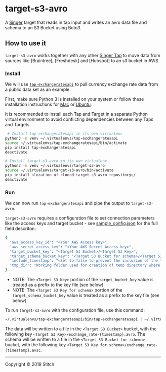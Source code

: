 # target-s3-avro

A [Singer](https://singer.io) target that reads in tap input and writes an avro data file and schema to an S3 Bucket using Boto3.

## How to use it

`target-s3-avro` works together with any other [Singer Tap] to move data from sources like [Braintree], [Freshdesk] and [Hubspot] to an s3 bucket in AWS.

### Install

We will use [`tap-exchangeratesapi`][Exchangeratesapi] to pull currency exchange rate data from a public data set as an example.

First, make sure Python 3 is installed on your system or follow these installation instructions for [Mac] or [Ubuntu].

It is recommended to install each Tap and Target in a separate Python virtual environment to avoid conflicting dependencies between any Taps and Targets.

```bash
 # Install tap-exchangeratesapi in its own virtualenv
python3 -m venv ~/.virtualenvs/tap-exchangeratesapi
source ~/.virtualenvs/tap-exchangeratesapi/bin/activate
pip install tap-exchangeratesapi
deactivate

# Install target-s3-avro in its own virtualenv
python3 -m venv ~/.virtualenvs/target-s3-avro
source ~/.virtualenvs/target-s3-avro/bin/activate
pip install <location of cloned target-s3-avro repository>/
deactivate
```

### Run

We can now run `tap-exchangeratesapi` and pipe the output to `target-s3-avro`.

`target-s3-avro` requires a configuration file to set connection parameters like the access keys and target bucket - see [sample_config.json](sample_config.json) for the full field descriton:

```bash
{
  "aws_access_key_id": "<Your AWS Access key>",
  "aws_secret_access_key": "<Your AWS Secret Access key>",
  "target_bucket_key": "<Target S3 Bucket>/<Target S3 Key>",
  "target_schema_bucket_key": "<Target S3 Bucket for schema>/<Target S3 Key for schema>",
  "include_timestamp": "<Set to false to prevent the inclusion of the timestamp in the filenames>",
  "tmp_dir": "Working folder used for creation of temp directory where files will be created before moving to s3"
}
```
* NOTE: The `<Target S3 Key>` portion of the `target_bucket_key` value is treated as a prefix to the key file (see below)
* NOTE: The `<Target S3 Key for schema>` portion of the `target_schema_bucket_key` value is treated as a prefix to the key file (see below)

To run `target-s3-avro` with the configuration file, use this command:

```bash
~/.virtualenvs/tap-exchangeratesapi/bin/tap-exchangeratesapi | ~/.virtualenvs/target-s3-avro/bin/target-s3-avro -c my-config.json
```

The data will be written to a file in the `<Target S3 Bucket>` bucket, with the following key `<Target S3 Key>/exchange_rate-{timestamp}.avro`.
The schema will be written to a file in the `<Target S3 Bucket for schema>` bucket, with the following key `<Target S3 Key for schema>/exchange_rate-{timestamp}.avsc`.

---

Copyright &copy; 2019 Stitch

[Singer Tap]: https://singer.io
[Apache Avro]: https://avro.apache.org/docs/current/
[AWS Boto3]: https://boto3.amazonaws.com/v1/documentation/api/latest/index.html?id=docs_gateway
[Exchangeratesapi]: https://github.com/singer-io/tap-exchangeratesapi
[Mac]: http://docs.python-guide.org/en/latest/starting/install3/osx/
[Ubuntu]: https://www.digitalocean.com/community/tutorials/how-to-install-python-3-and-set-up-a-local-programming-environment-on-ubuntu-16-04
